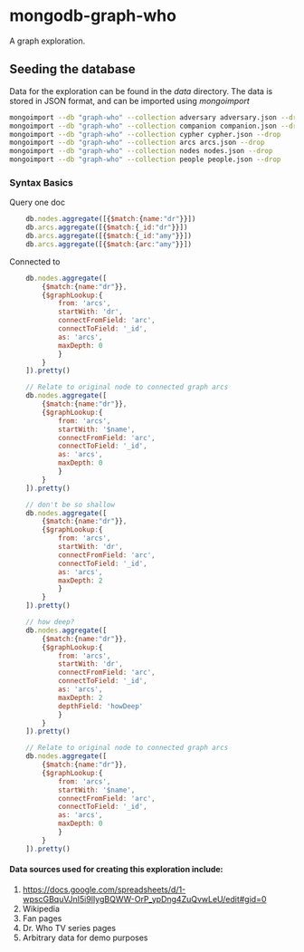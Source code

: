 # mongodb-graph-who

A graph exploration.


## Seeding the database

Data for the exploration can be found in the *data* directory.
The data is stored in JSON format, and can be imported using *mongoimport*

```bash
mongoimport --db "graph-who" --collection adversary adversary.json --drop
mongoimport --db "graph-who" --collection companion companion.json --drop
mongoimport --db "graph-who" --collection cypher cypher.json --drop
mongoimport --db "graph-who" --collection arcs arcs.json --drop
mongoimport --db "graph-who" --collection nodes nodes.json --drop
mongoimport --db "graph-who" --collection people people.json --drop
```

### Syntax Basics

Query one doc

```javascript
    db.nodes.aggregate([{$match:{name:"dr"}}])
    db.arcs.aggregate([{$match:{_id:"dr"}}])
    db.arcs.aggregate([{$match:{_id:"amy"}}])
    db.arcs.aggregate([{$match:{arc:"amy"}}])
```
Connected to 

```javascript
    db.nodes.aggregate([
        {$match:{name:"dr"}},
        {$graphLookup:{
            from: 'arcs',
            startWith: 'dr',
            connectFromField: 'arc',
            connectToField: '_id',
            as: 'arcs',
            maxDepth: 0
            }
        }
    ]).pretty()

    // Relate to original node to connected graph arcs
    db.nodes.aggregate([
        {$match:{name:"dr"}},
        {$graphLookup:{
            from: 'arcs',
            startWith: '$name',
            connectFromField: 'arc',
            connectToField: '_id',
            as: 'arcs',
            maxDepth: 0
            }
        }
    ]).pretty()

    // don't be so shallow
    db.nodes.aggregate([
        {$match:{name:"dr"}},
        {$graphLookup:{
            from: 'arcs',
            startWith: 'dr',
            connectFromField: 'arc',
            connectToField: '_id',
            as: 'arcs',
            maxDepth: 2
            }
        }
    ]).pretty()

    // how deep?
    db.nodes.aggregate([
        {$match:{name:"dr"}},
        {$graphLookup:{
            from: 'arcs',
            startWith: 'dr',
            connectFromField: 'arc',
            connectToField: '_id',
            as: 'arcs',
            maxDepth: 2
            depthField: 'howDeep'
            }
        }
    ]).pretty()

    // Relate to original node to connected graph arcs
    db.nodes.aggregate([
        {$match:{name:"dr"}},
        {$graphLookup:{
            from: 'arcs',
            startWith: '$name',
            connectFromField: 'arc',
            connectToField: '_id',
            as: 'arcs',
            maxDepth: 0
            }
        }
    ]).pretty()
```

#### Data sources used for creating this exploration include:
1.   https://docs.google.com/spreadsheets/d/1-wpscGBquVJnI5i9lIygBQWW-OrP_ypDng4ZuQvwLeU/edit#gid=0
42.   Wikipedia
3.   Fan pages
9.   Dr. Who TV series pages
11.  Arbitrary data for demo purposes
